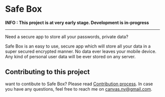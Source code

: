 # Safe Box

**INFO : This project is at very early stage. Development is in-progress**

<hr/>
Need a secure app to store all your passwords, private data?

Safe Box is an easy to use, secure app which will store all your data in a super secured encrypted manner. No data ever leaves your mobile device. Any kind of personal user data will be ever stored on any server.

## Contributing to this project
want to contibute to Safe Box? Please read [Contribution process](https://github.com/Ni3verma/Safe-Box/blob/master/CONTRIBUTING.md). In case you have any questions, feel free to reach me on canvas.nv@gmail.com.
